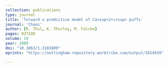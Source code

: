 ```yaml
---
collection: publications
type: journal
title: 'Torward a predictive model of Ca<sup>2+</sup> puffs'
journal: 'Chaos'
author: [R. Thul, K. Thurley, M. Falcke]
pages: 037108
volume: 19
year: 2009
doi: "10.1063/1.3183809"
eprints: "https://nottingham-repository.worktribe.com/output/1014939"

---
```

